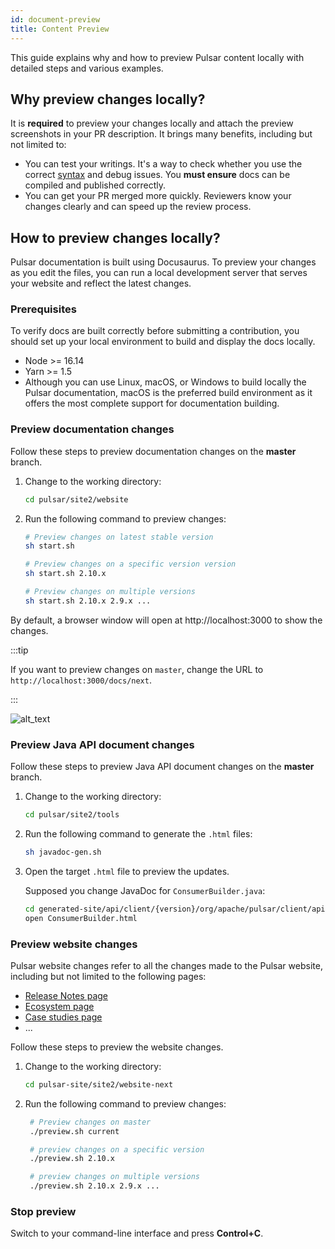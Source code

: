```yaml
---
id: document-preview
title: Content Preview
---
```


This guide explains why and how to preview Pulsar content locally with detailed steps and various examples.

## Why preview changes locally?

It is **required** to preview your changes locally and attach the preview screenshots in your PR description. It brings many benefits, including but not limited to:

* You can test your writings. It's a way to check whether you use the correct [syntax](document-syntax.md) and debug issues. You **must ensure** docs can be compiled and published correctly.
* You can get your PR merged more quickly. Reviewers know your changes clearly and can speed up the review process.

## How to preview changes locally?

Pulsar documentation is built using Docusaurus. To preview your changes as you edit the files, you can run a local development server that serves your website and reflect the latest changes.

### Prerequisites

To verify docs are built correctly before submitting a contribution, you should set up your local environment to build and display the docs locally.

* Node >= 16.14
* Yarn >= 1.5
* Although you can use Linux, macOS, or Windows to build locally the Pulsar documentation, macOS is the preferred build environment as it offers the most complete support for documentation building.

### Preview documentation changes

Follow these steps to preview documentation changes on the **master** branch.

1. Change to the working directory:

    ```bash
    cd pulsar/site2/website
    ```

2. Run the following command to preview changes:

    ```bash
    # Preview changes on latest stable version 
    sh start.sh

    # Preview changes on a specific version version
    sh start.sh 2.10.x 

    # Preview changes on multiple versions
    sh start.sh 2.10.x 2.9.x ...
    ```
    
  By default, a browser window will open at http://localhost:3000 to show the changes.

  :::tip
  
  If you want to preview changes on `master`, change the URL to `http://localhost:3000/docs/next`.

  :::

  ![alt_text](assets/website-preview.png)

### Preview Java API document changes

Follow these steps to preview Java API document changes on the **master** branch.

1. Change to the working directory:

    ```bash
    cd pulsar/site2/tools
    ```

2. Run the following command to generate the `.html` files:

    ```bash
    sh javadoc-gen.sh
    ```

3. Open the target `.html` file to preview the updates.
    
    Supposed you change JavaDoc for `ConsumerBuilder.java`:

    ```bash
    cd generated-site/api/client/{version}/org/apache/pulsar/client/api/
    open ConsumerBuilder.html
    ```

### Preview website changes

Pulsar website changes refer to all the changes made to the Pulsar website, including but not limited to the following pages:

* [Release Notes page](pathname:///release-notes/)
* [Ecosystem page](pathname:///ecosystem)
* [Case studies page](pathname:///case-studies)
* ...

Follow these steps to preview the website changes.

1. Change to the working directory:

    ```bash
    cd pulsar-site/site2/website-next
    ```

2. Run the following command to preview changes:
   
   ```bash
    # Preview changes on master
    ./preview.sh current

    # preview changes on a specific version
    ./preview.sh 2.10.x

    # preview changes on multiple versions
    ./preview.sh 2.10.x 2.9.x ...
    ```

### Stop preview

Switch to your command-line interface and press **Control+C**.
